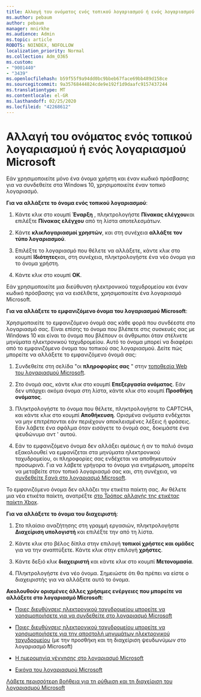 ```yaml
---
title: Αλλαγή του ονόματος ενός τοπικού λογαριασμού ή ενός λογαριασμού Microsoft
ms.author: pebaum
author: pebaum
manager: mnirkhe
ms.audience: Admin
ms.topic: article
ROBOTS: NOINDEX, NOFOLLOW
localization_priority: Normal
ms.collection: Adm_O365
ms.custom:
- "9001440"
- "3439"
ms.openlocfilehash: b59f55f9a94dd0bc9bbeb67face69bb489d158ce
ms.sourcegitcommit: 9a35768444824cde9e192f1d9daafc9157437244
ms.translationtype: MT
ms.contentlocale: el-GR
ms.lasthandoff: 02/25/2020
ms.locfileid: "42268612"
---
```

# <a name="change-the-name-of-a-local-account-or-a-microsoft-account"></a>Αλλαγή του ονόματος ενός τοπικού λογαριασμού ή ενός λογαριασμού Microsoft

Εάν χρησιμοποιείτε μόνο ένα όνομα χρήστη και έναν κωδικό πρόσβασης για να συνδεθείτε στα Windows 10, χρησιμοποιείτε έναν τοπικό λογαριασμό. 

**Για να αλλάξετε το όνομα ενός τοπικού λογαριασμού**:

1. Κάντε κλικ στο κουμπί **Έναρξη** , πληκτρολογήστε **Πίνακας ελέγχου**και επιλέξτε **Πίνακας ελέγχου** από τη λίστα αποτελεσμάτων.

2. Κάντε **κλικΛογαριασμοί χρηστών**, και στη συνέχεια **αλλάξτε τον τύπο λογαριασμού**.

3. Επιλέξτε το λογαριασμό που θέλετε να αλλάξετε, κάντε κλικ στο κουμπί **Ιδιότητες**και, στη συνέχεια, πληκτρολογήστε ένα νέο όνομα για το όνομα χρήστη.

4. Κάντε κλικ στο κουμπί **OK**.

Εάν χρησιμοποιείτε μια διεύθυνση ηλεκτρονικού ταχυδρομείου και έναν κωδικό πρόσβασης για να εισέλθετε, χρησιμοποιείτε ένα λογαριασμό Microsoft.

**Για να αλλάξετε το εμφανιζόμενο όνομα του λογαριασμού Microsoft**:

Χρησιμοποιείτε το εμφανιζόμενο όνομά σας κάθε φορά που συνδέεστε στο λογαριασμό σας. Είναι επίσης το όνομα που βλέπετε στις συσκευές σας με Windows 10 και είναι το όνομα που βλέπουν οι άνθρωποι όταν στέλνετε μηνύματα ηλεκτρονικού ταχυδρομείου. Αυτό το όνομα μπορεί να διαφέρει από το εμφανιζόμενο όνομα του τοπικού σας λογαριασμού. Δείτε πώς μπορείτε να αλλάξετε το εμφανιζόμενο όνομά σας:

1. Συνδεθείτε στη σελίδα "οι **πληροφορίες σας** " στην [τοποθεσία Web του λογαριασμού Microsoft](https://account.microsoft.com/).

2. Στο όνομά σας, κάντε κλικ στο κουμπί **Επεξεργασία ονόματος**. Εάν δεν υπάρχει ακόμα όνομα στη λίστα, κάντε κλικ στο κουμπί **Προσθήκη ονόματος**. 

3. Πληκτρολογήστε το όνομα που θέλετε, πληκτρολογήστε το CAPTCHA, και κάντε κλικ στο κουμπί **Αποθήκευση**. Ορισμένα ονόματα ενδέχεται να μην επιτρέπονται εάν περιέχουν αποκλεισμένες λέξεις ή φράσεις. Εάν λάβετε ένα σφάλμα όταν εισάγετε το όνομά σας, δοκιμάστε ένα ψευδώνυμο αντ ' αυτού.

4. Εάν το εμφανιζόμενο όνομα δεν αλλάξει αμέσως ή αν το παλιό όνομα εξακολουθεί να εμφανίζεται στα μηνύματα ηλεκτρονικού ταχυδρομείου, οι πληροφορίες σας ενδέχεται να αποθηκευτούν προσωρινά. Για να λάβετε γρήγορα το όνομα για ενημέρωση, μπορείτε να μεταβείτε στον τοπικό λογαριασμό σας και, στη συνέχεια, να [συνδεθείτε ξανά στο λογαριασμό Microsoft](https://account.microsoft.com/).

Το εμφανιζόμενο όνομα δεν αλλάζει την ετικέτα παίκτη σας. Αν θέλετε μια νέα ετικέτα παίκτη, ανατρέξτε [στο Τρόπος αλλαγής της ετικέτας παίκτη Xbox](https://support.xbox.com/id-ID/account-management/change-xbox-live-gamertag).

**Για να αλλάξετε το όνομα του διαχειριστή**:

1. Στο πλαίσιο αναζήτησης στη γραμμή εργασιών, πληκτρολογήστε **Διαχείριση υπολογιστή** και επιλέξτε την από τη λίστα.

2. Κάντε κλικ στο βέλος δίπλα στην επιλογή **τοπικοί χρήστες και ομάδες** για να την αναπτύξετε. Κάντε κλικ στην επιλογή **χρήστες**.

3. Κάντε δεξιό κλικ **διαχειριστή** και κάντε κλικ στο κουμπί **Μετονομασία**.

4. Πληκτρολογήστε ένα νέο όνομα. Σημειώστε ότι θα πρέπει να είστε ο διαχειριστής για να αλλάξετε αυτό το όνομα.

**Ακολουθούν ορισμένες άλλες χρήσιμες ενέργειες που μπορείτε να αλλάξετε στο λογαριασμό Microsoft**:

- [Ποιες διευθύνσεις ηλεκτρονικού ταχυδρομείου μπορείτε να χρησιμοποιήσετε για να συνδεθείτε στο λογαριασμό Microsoft](https://support.microsoft.com/help/4026162)

- [Ποιες διευθύνσεις ηλεκτρονικού ταχυδρομείου μπορείτε να χρησιμοποιήσετε για την αποστολή μηνυμάτων ηλεκτρονικού ταχυδρομείου](https://support.microsoft.com/help/12407) (με την προσθήκη και τη διαχείριση ψευδωνύμων στο λογαριασμό Microsoft)

- [Η ημερομηνία γέννησης στο λογαριασμό Microsoft](https://support.microsoft.com/help/12411)

- [Εικόνα του λογαριασμού Microsoft](https://support.microsoft.com/help/4026790)

[Λάβετε περισσότερη βοήθεια για τη ρύθμιση και τη διαχείριση του λογαριασμού Microsoft](https://support.microsoft.com/hub/4294457/microsoft-account-help#manage-account)